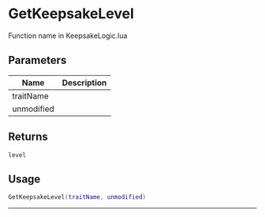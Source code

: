 # GetKeepsakeLevel

Function name in KeepsakeLogic.lua

## Parameters

| Name       | Description |
| ---------- | ----------- |
| traitName  |             |
| unmodified |             |

## Returns

`level`

## Usage

```lua
GetKeepsakeLevel(traitName, unmodified)
```

---
